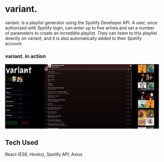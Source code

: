 # variant.

variant. is a playlist generator using the Spotify Developer API. A user, once authorized with Spotify login, can enter up to five artists and set a number of parameters to create an incredible playlist. They can listen to this playlist directly on variant, and it is also automatically added to their Spotify account.

### variant. in action

![variant.](variant1.png)

## Tech Used

React (ES6, Hooks), Spotify API, Axios
